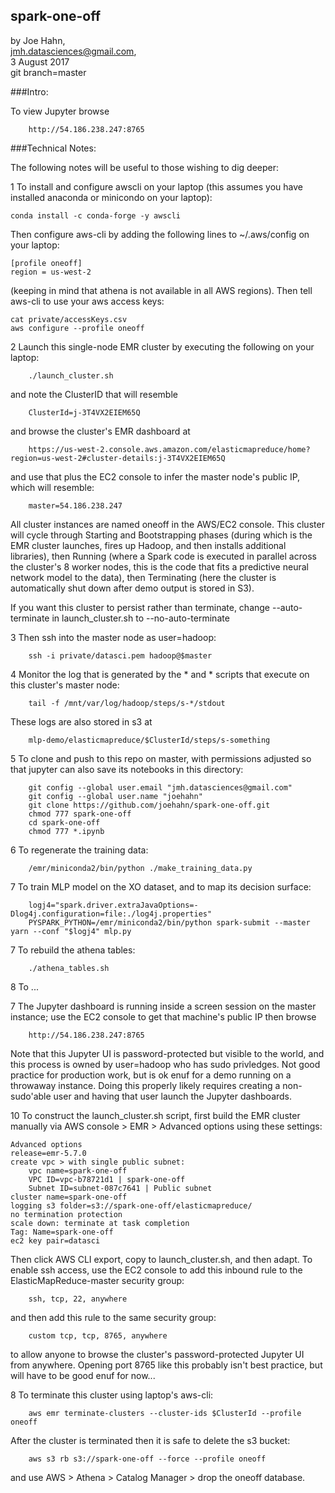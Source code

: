 ## spark-one-off 

by Joe Hahn,<br />
jmh.datasciences@gmail.com,<br />
3 August 2017<br />
git branch=master

###Intro:

To view Jupyter browse

        http://54.186.238.247:8765


###Technical Notes:

The following notes will be useful to those wishing to dig deeper:

1 To install and configure awscli on your laptop (this assumes you have installed anaconda or minicondo
on your laptop):

    conda install -c conda-forge -y awscli


Then configure aws-cli by adding the following lines to ~/.aws/config on your laptop:

    [profile oneoff]
    region = us-west-2


(keeping in mind that athena is not available in all AWS regions). Then tell aws-cli to use your aws access keys:

    cat private/accessKeys.csv
    aws configure --profile oneoff


2 Launch this single-node EMR cluster by executing the following on your laptop: 

        ./launch_cluster.sh


and note the ClusterID that will resemble

        ClusterId=j-3T4VX2EIEM65Q


and browse the cluster's EMR dashboard at

        https://us-west-2.console.aws.amazon.com/elasticmapreduce/home?region=us-west-2#cluster-details:j-3T4VX2EIEM65Q


and use that plus the EC2 console to infer the master node's public IP, which will resemble:

        master=54.186.238.247


All cluster instances are named oneoff in the AWS/EC2 console.
This cluster will cycle through Starting and Bootstrapping phases
(during which is the EMR cluster launches, fires up Hadoop, and then installs additional libraries),
then Running (where a Spark code is executed in parallel across the cluster's 8 worker nodes,
this is the code that fits a predictive neural network model to the data),
then Terminating (here the cluster is automatically shut down after demo output is stored in S3).

If you want this cluster to persist rather than terminate, change --auto-terminate in
launch_cluster.sh to --no-auto-terminate


3 Then ssh into the master node as user=hadoop:

        ssh -i private/datasci.pem hadoop@$master


4 Monitor the log that is generated by the * and * scripts that execute on
this cluster's master node:

        tail -f /mnt/var/log/hadoop/steps/s-*/stdout


These logs are also stored in s3 at

        mlp-demo/elasticmapreduce/$ClusterId/steps/s-something


5 To clone and push to this repo on master, with permissions adjusted so that 
jupyter can also save its notebooks in this directory:

        git config --global user.email "jmh.datasciences@gmail.com"
        git config --global user.name "joehahn"
        git clone https://github.com/joehahn/spark-one-off.git
        chmod 777 spark-one-off
        cd spark-one-off
        chmod 777 *.ipynb


6 To regenerate the training data:

        /emr/miniconda2/bin/python ./make_training_data.py


7 To train MLP model on the XO dataset, and to map its decision surface:

        logj4="spark.driver.extraJavaOptions=-Dlog4j.configuration=file:./log4j.properties"
        PYSPARK_PYTHON=/emr/miniconda2/bin/python spark-submit --master yarn --conf "$logj4" mlp.py


7 To rebuild the athena tables:

        ./athena_tables.sh


8 To ...


7 The Jupyter dashboard is running inside a screen session
on the master instance; use the EC2 console to get that machine's
public IP then browse

        http://54.186.238.247:8765


Note that this Jupyter UI is password-protected but visible to the world,
and this process is owned by user=hadoop who has sudo privledges. Not good practice for
production work, but is ok enuf for a demo running on a throwaway
instance. Doing this properly likely requires creating a non-sudo'able user
and having that user launch the Jupyter dashboards.


10 To construct the launch_cluster.sh script, first build the EMR cluster manually via
AWS console > EMR > Advanced options using these settings:

    Advanced options
    release=emr-5.7.0
    create vpc > with single public subnet:
        vpc name=spark-one-off
        VPC ID=vpc-b78721d1 | spark-one-off
        Subnet ID=subnet-087c7641 | Public subnet
    cluster name=spark-one-off
    logging s3 folder=s3://spark-one-off/elasticmapreduce/
    no termination protection
    scale down: terminate at task completion
    Tag: Name=spark-one-off
    ec2 key pair=datasci


Then click AWS CLI export, copy to launch_cluster.sh, and then adapt. To enable ssh access,
use the EC2 console to add this inbound rule to the ElasticMapReduce-master security group: 

        ssh, tcp, 22, anywhere


and then add this rule to the same security group:

        custom tcp, tcp, 8765, anywhere


to allow anyone to browse the cluster's password-protected Jupyter UI from anywhere.
Opening port 8765 like this probably isn't best practice, but will have to be good enuf
for now...


8 To terminate this cluster using laptop's aws-cli:

        aws emr terminate-clusters --cluster-ids $ClusterId --profile oneoff


After the cluster is terminated then it is safe to delete the s3 bucket:

        aws s3 rb s3://spark-one-off --force --profile oneoff


and use AWS > Athena > Catalog Manager > drop the oneoff database.

